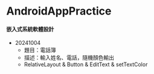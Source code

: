 # AndroidAppPractice

#### 嵌入式系統軟體設計

* 20241004
    * 題目：電話簿
    * 描述：輸入姓名、電話，隨機顏色輸出
    * RelativeLayout & Button & EditText & setTextColor
